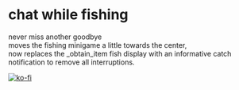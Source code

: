 # chat while fishing  
never miss another goodbye  
moves the fishing minigame a little towards the center,  
now replaces the _obtain_item fish display with an informative catch notification to remove all interruptions.  
  
[![ko-fi](https://ko-fi.com/img/githubbutton_sm.svg)](https://ko-fi.com/S6S519BLBL)